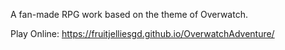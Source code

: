 A fan-made RPG work based on the theme of Overwatch.

Play Online: https://fruitjelliesgd.github.io/OverwatchAdventure/
